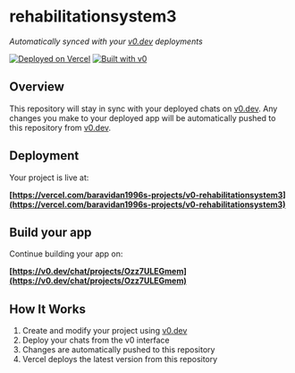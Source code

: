 # rehabilitationsystem3

*Automatically synced with your [v0.dev](https://v0.dev) deployments*

[![Deployed on Vercel](https://img.shields.io/badge/Deployed%20on-Vercel-black?style=for-the-badge&logo=vercel)](https://vercel.com/baravidan1996s-projects/v0-rehabilitationsystem3)
[![Built with v0](https://img.shields.io/badge/Built%20with-v0.dev-black?style=for-the-badge)](https://v0.dev/chat/projects/Ozz7ULEGmem)

## Overview

This repository will stay in sync with your deployed chats on [v0.dev](https://v0.dev).
Any changes you make to your deployed app will be automatically pushed to this repository from [v0.dev](https://v0.dev).

## Deployment

Your project is live at:

**[https://vercel.com/baravidan1996s-projects/v0-rehabilitationsystem3](https://vercel.com/baravidan1996s-projects/v0-rehabilitationsystem3)**

## Build your app

Continue building your app on:

**[https://v0.dev/chat/projects/Ozz7ULEGmem](https://v0.dev/chat/projects/Ozz7ULEGmem)**

## How It Works

1. Create and modify your project using [v0.dev](https://v0.dev)
2. Deploy your chats from the v0 interface
3. Changes are automatically pushed to this repository
4. Vercel deploys the latest version from this repository